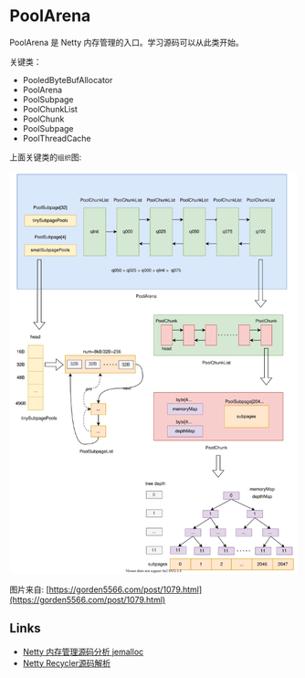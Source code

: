 # PoolArena

PoolArena 是 Netty 内存管理的入口。学习源码可以从此类开始。

关键类：

- PooledByteBufAllocator
- PoolArena
- PoolSubpage
- PoolChunkList
- PoolChunk
- PoolSubpage
- PoolThreadCache

上面关键类的`组织`图:

![poolarena-poolarena.svg](./images/poolarena-poolarena.svg) 

图片来自: [https://gorden5566.com/post/1079.html](https://gorden5566.com/post/1079.html)

## Links

- [Netty 内存管理源码分析 jemalloc](https://www.jianshu.com/p/550704d5a628)
- [Netty Recycler源码解析](https://www.jianshu.com/p/8f629e93dd8c)